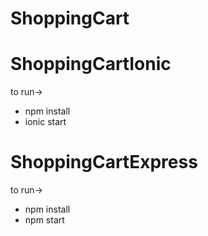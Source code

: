 # ShoppingCart

# ShoppingCartIonic
to run-> 
* npm install
* ionic start

# ShoppingCartExpress
to run->
* npm install
* npm start
